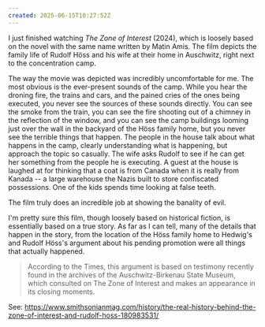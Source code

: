 ```yaml
---
created: 2025-06-15T10:27:52Z
---
```


I just finished watching _The Zone of Interest_ (2024), which is loosely based on the novel with the same name written by Matin Amis. The film depicts the family life of Rudolf Höss and his wife at their home in Auschwitz, right next to the concentration camp.

The way the movie was depicted was incredibly uncomfortable for me. The most obvious is the ever-present sounds of the camp. While you hear the droning fire, the trains and cars, and the pained cries of the ones being executed, you never see the sources of these sounds directly. You can see the smoke from the train, you can see the fire shooting out of a chimney in the reflection of the window, and you can see the camp buildings looming just over the wall in the backyard of the Höss family home, but you never see the terrible things that happen. The people in the house talk about what happens in the camp, clearly understanding what is happening, but approach the topic so casually. The wife asks Rudolf to see if he can get her something from the people he is executing. A guest at the house is laughed at for thinking that a coat is from Canada when it is really from Kanada -- a large warehouse the Nazis built to store confiscated possessions. One of the kids spends time looking at false teeth.

The film truly does an incredible job at showing the banality of evil.

I'm pretty sure this film, though loosely based on historical fiction, is essentially based on a true story. As far as I can tell, many of the details that happen in the story, from the location of the Höss family home to Hedwig's and Rudolf Höss's argument about his pending promotion were all things that actually happened.

> According to the Times, this argument is based on testimony recently found in the archives of the Auschwitz-Birkenau State Museum, which consulted on The Zone of Interest and makes an appearance in its closing moments.

See: https://www.smithsonianmag.com/history/the-real-history-behind-the-zone-of-interest-and-rudolf-hoss-180983531/
